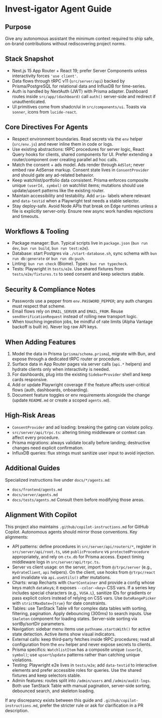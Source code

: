 # Invest-igator Agent Guide

## Purpose
Give any autonomous assistant the minimum context required to ship safe, on-brand contributions without rediscovering project norms.

## Stack Snapshot
- Next.js 15 App Router + React 19; prefer Server Components unless interactivity forces `'use client'`.
- Data flows through tRPC v11 (`src/server/api`) backed by Prisma/PostgreSQL for relational data and InfluxDB for time-series.
- Auth is handled by NextAuth (JWT) with Prisma adapter. Dashboard routes inside `src/app/(dashboard)` call `auth()` server-side and redirect if unauthenticated.
- UI primitives come from shadcn/ui in `src/components/ui`. Toasts via `sonner`, icons from `lucide-react`.

## Core Directives For Agents
- Respect environment boundaries. Read secrets via the `env` helper (`src/env.js`) and never inline them in code or logs.
- Use existing abstractions: tRPC procedures for server logic, React Query hooks for clients, shared components for UI. Prefer extending a router/component over creating parallel ad hoc calls.
- Match the consent + ads model. Ads render through `AdSlot`; never embed raw AdSense markup. Consent state lives in `ConsentProvider` and should gate any ad-related behavior.
- Keep watchlist/portfolio data consistent. Prisma enforces composite unique `(userId, symbol)` on watchlist items; mutations should use update/upsert patterns like the existing router.
- Maintain accessibility and testability. Add `aria-` labels where relevant and `data-testid` when a Playwright test needs a stable selector.
- Stay deploy-safe. Avoid Node APIs that break on Edge runtimes unless a file is explicitly server-only. Ensure new async work handles rejections and timeouts.

## Workflows & Tooling
- Package manager: Bun. Typical scripts live in `package.json` (`bun run dev`, `bun run build`, `bun run test:e2e`).
- Database: start Postgres via `./start-database.sh`, sync schema with `bun run db:generate` or `bun run db:push`.
- Linting: `bun run check` (Biome). Types: `bun run typecheck`.
- Tests: Playwright in `tests/e2e`. Use shared fixtures from `tests/e2e/fixtures.ts` to seed consent and keep selectors stable.

## Security & Compliance Notes
- Passwords use a pepper from `env.PASSWORD_PEPPER`; any auth changes must respect that scheme.
- Email flows rely on `EMAIL_SERVER` and `EMAIL_FROM`. Reuse `sendVerificationRequest` instead of rolling new transport logic.
- When touching ingestion jobs, be mindful of rate limits (Alpha Vantage backoff is built in). Never log raw API keys.

## When Adding Features
1. Model the data in Prisma (`prisma/schema.prisma`), migrate with Bun, and expose through a dedicated tRPC router or procedure.
2. Surface data in App Router pages via server calls (`api.*` helpers) and hydrate clients only when interactivity is needed.
3. For dashboards, plug into the existing `SidebarProvider` shell and keep cards responsive.
4. Add or update Playwright coverage if the feature affects user-critical flows (auth, dashboards, onboarding).
5. Document feature toggles or env requirements alongside the change (update `README.md` or create a scoped `agents.md`).

## High-Risk Areas
- `ConsentProvider` and ad loading: breaking the gating can violate policy.
- `src/server/api/trpc.ts`: altering timing middleware or context can affect every procedure.
- Prisma migrations: always validate locally before landing; destructive changes need explicit confirmation.
- InfluxDB queries: flux strings must sanitize user input to avoid injection.

## Additional Guides
Specialized instructions live under `docs/*/agents.md`:
- `docs/frontend/agents.md`
- `docs/server/agents.md`
- `docs/tests/agents.md`
Consult them before modifying those areas.

## Alignment With Copilot
This project also maintains `.github/copilot-instructions.md` for GitHub Copilot. Autonomous agents should mirror those conventions. Key alignments:
- API patterns: define procedures in `src/server/api/routers/*`, register in `src/server/api/root.ts`, use `publicProcedure` vs `protectedProcedure` appropriately, and rely on `ctx.db` for Prisma access. Expect timing middleware logs in `src/server/api/trpc.ts`.
- Server vs client usage: on the server, import from `@/trpc/server` (e.g., `HydrateClient`, `api` helpers). On the client, use hooks from `@/trpc/react` and invalidate via `api.useUtils()` after mutations.
- Charts: wrap Recharts with `ChartContainer` and provide a config whose keys match `dataKey`s; it exposes `--color-<key>` CSS vars. If a series key includes special characters (e.g., `VUSA.L`), sanitize IDs for gradients or pass explicit colors instead of relying on CSS vars. Use `DateRangePicker` with `strictMaxDate={true}` for date constraints.
- Tables: use TanStack Table v8 for complex data tables with sorting, filtering, pagination. Apply debouncing (300ms) to search inputs. Use `Skeleton` component for loading states. Server-side sorting via sortBy/sortDir parameters.
- Navigation: sidebar menu items use `pathname.startsWith()` for active state detection. Active items show visual indicators.
- External calls: keep third‑party fetches inside tRPC procedures; read all configuration from the `env` helper and never expose secrets to clients.
- Prisma specifics: `WatchlistItem` has a composite unique `(userId, symbol)`; use `upsert`/`update` patterns rather than catching unique violations.
- Testing: Playwright e2e lives in `tests/e2e`; add `data-testid` to interactive elements and prefer accessible roles for queries. Use the shared fixtures and keep selectors stable.
- Admin features: routes split into `/admin/users` and `/admin/audit-logs`. Both use TanStack Table with manual pagination, server-side sorting, debounced search, and skeleton loading.

If any discrepancy exists between this guide and `.github/copilot-instructions.md`, prefer the stricter rule or ask for clarification in a PR description.
